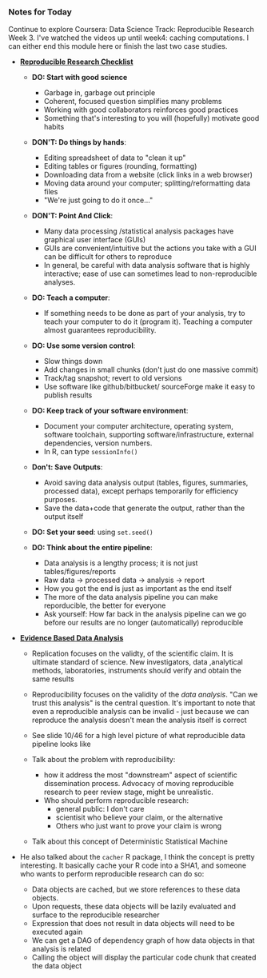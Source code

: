### Notes for Today

Continue to explore Coursera: Data Science Track: Reproducible Research Week 3. I've watched the videos up until week4: caching computations. I can either end this module here or finish the last two case studies.

* [**Reproducible Research Checklist**](https://d396qusza40orc.cloudfront.net/repdata/slides/Checklist.pdf)
	
	* **DO: Start with good science**
		* Garbage in, garbage out principle
		* Coherent, focused question simplifies many problems
		* Working with good collaborators reinforces good practices
		* Something that's interesting to you will (hopefully) motivate good habits


	* **DON'T: Do things by hands**:
		* Editing spreadsheet of data to "clean it up"
		* Editing tables or figures (rounding, formatting)
		* Downloading data from a website (click links in a web browser)
		* Moving data around your computer; splitting/reformatting data files
		* "We're just going to do it once..."


	* **DON'T: Point And Click**: 
		* Many data processing /statistical analysis packages have graphical user interface (GUIs)
		* GUIs are convenient/intuitive but the actions you take with a GUI can be difficult for others to reproduce
		* In general, be careful with data analysis software that is highly interactive; ease of use can sometimes lead to non-reproducible analyses.


	* **DO: Teach a computer**:
		* If something needs to be done as part of your analysis, try to teach your computer to do it (program it). Teaching a computer almost guarantees reproducibility.


	* **DO: Use some version control**:
		* Slow things down
		* Add changes in small chunks (don't just do one massive commit)
		* Track/tag snapshot; revert to old versions
		* Use software like github/bitbucket/ sourceForge make it easy to publish results


	* **DO: Keep track of your software environment**:
		* Document your computer architecture, operating system, software toolchain, supporting software/infrastructure, external dependencies, version numbers.
		* In R, can type `sessionInfo()`


	* **Don't: Save Outputs**:
		* Avoid saving data analysis output (tables, figures, summaries, processed data), except perhaps temporarily for efficiency purposes.
		* Save the data+code that generate the output, rather than the output itself


	* **DO: Set your seed**: using `set.seed()`


	* **DO: Think about the entire pipeline**:
		* Data analysis is a lengthy process; it is not just tables/figures/reports
		* Raw data -> processed data -> analysis -> report
		* How you got the end is just as important as the end itself
		* The more of the data analysis pipeline you can make reporducible, the better for everyone
		* Ask yourself: How far back in the analysis pipeline can we go before our results are no longer (automatically) reproducible

* [**Evidence Based Data Analysis**](https://d396qusza40orc.cloudfront.net/repdata/slides/EvidenceBasedDataAnalysis.pdf)
	* Replication focuses on the validty, of the scientific claim. It is ultimate standard of science. New investigators, data ,analytical methods, laboratories, instruments should verify and obtain the same results

	* Reproducibility focuses on the validity of the _data analysis_. "Can we trust this analysis" is the central question. It's important to note that even a reproducible analysis can be invalid - just because we can reproduce the analysis doesn't mean the analysis itself is correct

	* See slide 10/46 for a high level picture of what reproducible data pipeline looks like

	* Talk about the problem with reproducibility:
		* how it address the most "downstream" aspect of scientific dissemination process. Advocacy of moving reproducible research to peer review stage, might be unrealistic.
		* Who should perform reproducible research:
			* general public: I don't care
			* scientisit who believe your claim, or the alternative
			* Others who just want to prove your claim is wrong

	* Talk about this concept of Deterministic Statistical Machine

* He also talked about the `cacher` R package, I think the concept is pretty interesting. It basically cache your R code into a SHA1, and someone who wants to perform reproducible research can do so:
	* Data objects are cached, but we store references to these data objects.
	* Upon requests, these data objects will be lazily evaluated and surface to the reproducible researcher
	* Expression that does not result in data objects will need to be executed again
	* We can get a DAG of dependency graph of how data objects in that analysis is related
	* Calling the object will display the particular code chunk that created the data object
	